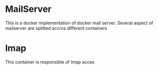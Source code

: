 # MailServer
This is a docker implementation of docker mail server.
Several aspect of mailserver are splitted accros different containers

# Imap
This container is responsible of Imap acces

